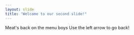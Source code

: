 ```yaml
---
layout: slide
title: "Welcome to our second slide!"
---
```

Meat's back on the menu boys
Use the left arrow to go back!
